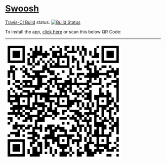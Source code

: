 [Swoosh](http://hackersincts.github.com/spinach-android/)
=======

[Travis-CI Build](http://travis-ci.org/hackersInCTS/spinach-android/builds) status:    [![Build Status](https://secure.travis-ci.org/hackersInCTS/spinach-android.png)](http://travis-ci.org/hackersInCTS/spinach-android)

To install the app, [click here](https://github.com/FloydPink-Public/spinach-android/raw/master/bin/Swoosh-release.apk) or scan this below QR Code:

---

![Scan from your Android device](https://github.com/hackersInCTS/spinach-android/raw/master/installer_qrcode.png)